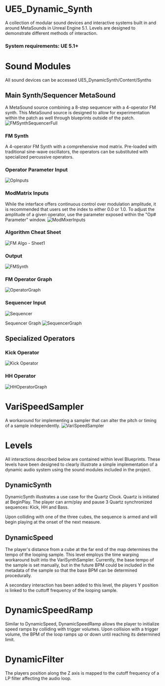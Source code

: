 # UE5_Dynamic_Synth

A collection of modular sound devices and interactive systems built in and around MetaSounds in Unreal Engine 5.1. Levels are designed to demonstrate different methods of interaction.

### System requirements: UE 5.1+

# Sound Modules
All sound devices can be accessed UE5_DynamicSynth/Content/Synths
## Main Synth/Sequencer MetaSound
A MetaSound source combining a 8-step sequencer with a 4-operator FM synth. This MetaSound source is designed to allow for experimentation within the patch as well through blueprints outside of the patch.
![FMSynthSequencerFull](./Screenshots/FMSynthSequencerFull.png)

### FM Synth
A 4-operator FM Synth with a comprehensive mod matrix. Pre-loaded with traditional sine-wave oscillators, the operators can be substituted with specialized percussive operators.
### Operator Parameter Input

![OpInputs](./Screenshots/OpInputs.png)

### ModMatrix Inputs
While the interface offers continuous control over modulation amplitude, it is recommended that users set the index to either 0.0 or 1.0. To adjust the amplitude of a given operator, use the parameter exposed within the "Op# Parameter" window.
![ModMixerInputs](./Screenshots/ModMixerInputs.png)

### Algorithm Cheat Sheet

![FM Algo - Sheet1](./Screenshots/FMAlgo.png)

### Output

![FMSynth](./Screenshots/FMSynth.png)

### FM Operator Graph
![OperatorGraph](./Screenshots/OperatorGraph.png)

### Sequencer Input
![Sequencer](./Screenshots/Sequencer.png)

Sequencer Graph
![SequencerGraph](./Screenshots/SequencerGraph.png)

## Specialized Operators

### Kick Operator
![Kick Operator](./Screenshots/KickOperatorGraph.png)

### HH Operator
![HHOperatorGraph](./Screenshots/HHOperatorGraph.png)

# VariSpeedSampler

A workaround for implementing a sampler that can alter the pitch or timing of a sample independently.
![VariSpeedSampler](./Screenshots/VariSpeedSampler.png)

# Levels
All interactions described below are contained within level Blueprints. These levels have been designed to clearly illustrate a simple implementation of a dynamic audio system using the sound modules included in the project.
## DynamicSynth

DynamicSynth illustrates a use case for the Quartz Clock. Quartz is initiated at BeginPlay. The player can arm/play and pause 3 Quartz synchronized sequences: Kick, HH and Bass.

Upon colliding with one of the three cubes, the sequence is armed and will begin playing at the onset of the next measure.

## DynamicSpeed

The player's distance from a cube at the far end of the map determines the tempo of the looping sample. This level employs the time warping workaround built into the VariSynthSampler. Currently, the base tempo of the sample is set manually, but in the future BPM could be included in the metadata of the sample so that the base BPM can be determined procedurally.

A secondary interaction has been added to this level, the players Y position is linked to the cuttoff frequency of the looping sample.

# DynamicSpeedRamp

Similar to DynamicSpeed, DynamicSpeedRamp allows the player to initialize speed ramps by colliding with trigger volumes. Upon collision with a trigger volume, the BPM of the loop ramps up or down until reaching its determined limit.

# DynamicFilter

The players position along the Z axis is mapped to the cutoff frequency of a LP filter affecting the audio loop.
